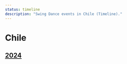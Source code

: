 ```yaml
---
status: timeline
description: "Swing Dance events in Chile (Timeline)."
---
```


# Chile

## [2024](2024.md)

